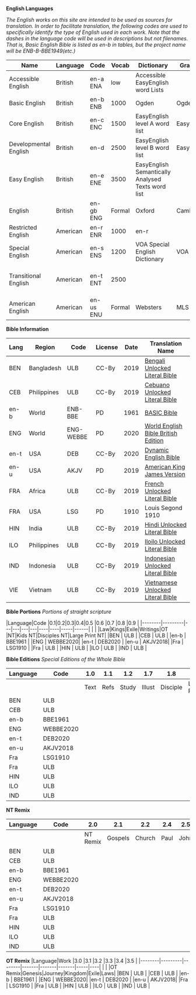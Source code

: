 __English Languages__

_The English works on this site are intended to be used as sources for translation. In order to facilitate translation, the following codes are used to specifically identify the type of English used in each work. Note that the dashes in the language code will be used in descriptions but not filenames. That is, Basic English Bible is listed as en-b in tables, but the project name will be ENB-B-BBE1949(etc.)_


|Name|Language|Code|Vocab|Dictionary|Grammar|Style
|----|--------|----|-----|----------|-------|----
|Accessible English| British | en-a ENA | low | Accessible EasyEnglish word Lists | | | Accessible English
|Basic English | British | en-b ENB| 1000 | Ogden | Ogden | 
|Core English | British | en-c ENC| 1500 | EasyEnglish level A word list | EasyEnglish | EasyEnglish
|Developmental English | British| en-d | 2500 | EasyEnglish level B word list | EasyEnglish | EasyEnglish 
|Easy English | British | en-e ENE | 3500 | EasyEnglish Semantically Analysed Texts word list | | | 
|English | British | en-gb ENG | Formal | Oxford | Cambridge | Oxford 
|Restricted English |American |en-r ENR| 1000 | en-r 
|Special English | American |en-s ENS| 1200 | VOA Special English Dictionary | VOA | VOA 
|Transitional English | American | en-t ENT| 2500 | | | Unfolding Word Dynamic Style Guide
|American English |American| en-us ENU| Formal | Websters | MLS | Chicago


__Bible Information__

|Lang|Region|Code |License|Date|Translation Name|
|----|------|------|-------|----|----------------|
|BEN|Bangladesh|ULB|CC-By  |2019| [Bengali Unlocked Literal Bible](https://github.com/BeTheLight/BEN-B-ULB2019-cc-PSFM/tree/master/USFM)
|CEB|Philippines|ULB  |CC-By   |2019|[Cebuano Unlocked Literal Bible](https://github.com/BeTheLight/CEB-B-ULB2019-CC-PSFM/tree/master/USFM) |
|en-b|World |ENB-BBE|  PD |1961|  [BASIC Bible](https://github.com/BeTheLight/ENG-B-BBE1949-PD-Hooke/tree/master/PSFM)   |
|ENG |World |ENG-WEBBE| PD |2020|[World English Bible British Edition](https://github.com/BeTheLight/ENG-B-WEBBE2020-pd-Johnson/tree/master/Output/)|
|en-t| USA  |DEB   | CC-By |2020|[Dynamic English Bible](https://github.com/BeTheLight/ENG-B-DEB2020-cc-PSFM/blob/master/Output/)|
|en-u| USA  |AKJV  | PD    |2019|[American King James Version](https://github.com/BeTheLight/ENG-B-AKJV1999-pd-PSFM/tree/master/Output)|
|FRA |Africa|ULB   |CC-By  |2019|[French Unlocked Literal Bible](https://github.com/BeTheLight/FRA-B-ULB2019-cc-PSFM/tree/master/USFM)
|FRA |USA   |LSG   |PD     |1910|Louis Segond 1910|
|HIN |India |ULB   |CC-By  |2019|[Hindi Unlocked Literal Bible](https://github.com/BeTheLight/HIN-B-ULB2019-cc-PSFM/tree/master/USFM)
|ILO |Philippines|ULB|CC-By|2019|[Iloilo Unlocked Literal Bible](https://github.com/BeTheLight/ILO-B-ULB2019-cc-PSFM/tree/master/USFM) |
|IND |Indonesia| ULB|CC-By|2019|[Indonesian Unlocked Literal Bible](https://github.com/BeTheLight/ILO-B-ULB2019-cc-PSFM/tree/master/USFM)
|VIE |Vietnam | ULB |CC-By|2019|[Vietnamese Unlocked Literal Bible](https://github.com/BeTheLight/VIE-B-ULB2019-cc-PSFM/tree/master/USFM)

__Bible Portions__
_Portions of straight scripture_

|Language|Code     |0.1|0.2|0.3|0.4|0.5 |0.6 |0.7  |0.8   |0.9    |
|--------|---------|---|---|---|---|----|----|-----|------|
|        |         |Law|Kings|Exile|Writings|OT |NT|Kids NT|Disciples NT|Large Print NT|
|BEN     | ULB     |
|CEB     | ULB     |
|en-b    | BBE1961 |
|ENG     | WEBBE2020|
|en-t    | DEB2020 |
|en-u    | AKJV2018|
|Fra     | LSG1910 |
|Fra     | ULB     |
|HIN     | ULB     |
|ILO     | ULB     |
|IND     | ULB     |

__Bible Editions__
_Special Editions of the Whole Bible_

|Language|Code     |1.0 |1.1 |1.2  |   1.7|1.8     |1.9        |
|--------|---------|----|----|-----|------|--------|-----------|
|        |         |Text|Refs|Study|Illust|Disciple|Large Print|
|BEN     | ULB     |
|CEB     | ULB     |
|en-b    | BBE1961 |
|ENG     | WEBBE2020|
|en-t    | DEB2020 |
|en-u    | AKJV2018|
|Fra     | LSG1910 |
|Fra     | ULB     |
|HIN     | ULB     |
|ILO     | ULB     |
|IND     | ULB     |

__NT Remix__

|Language|Code     |2.0|2.1|2.2|2.4|2.5|2.6|
|--------|---------|---|---|---|---|---|---|
|        |         |NT Remix|Gospels|Church|Paul|John| Jesus|
|BEN     | ULB     |
|CEB     | ULB     |
|en-b    | BBE1961 |
|ENG     | WEBBE2020|
|en-t    | DEB2020 |
|en-u    | AKJV2018|
|Fra     | LSG1910 |
|Fra     | ULB     |
|HIN     | ULB     |
|ILO     | ULB     |
|IND     | ULB     |

__OT Remix__
|Language|Work     |3.0     |3.1    |3.2    |3.3    |3.4  |3.5 |
|--------|---------|--------|-------|-------|-------|-----|----|
|        |         |OT Remix|Genesis|Journey|Kingdom|Exile|Laws|
|BEN     | ULB     |
|CEB     | ULB     |
|en-b    | BBE1961 |
|ENG     | WEBBE2020|
|en-t    | DEB2020 |
|en-u    | AKJV2018|
|Fra     | LSG1910 |
|Fra     | ULB     |
|HIN     | ULB     |
|ILO     | ULB     |
|IND     | ULB     |
